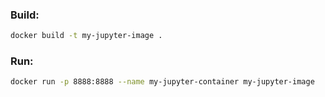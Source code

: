 ### Build:
```bash
docker build -t my-jupyter-image .
```

### Run:
```bash
docker run -p 8888:8888 --name my-jupyter-container my-jupyter-image
```

